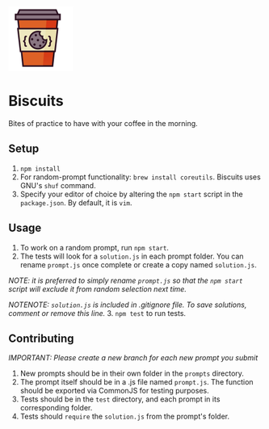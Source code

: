 ![Biscuits-Icon](/images/128.png?raw=true)

# Biscuits
Bites of practice to have with your coffee in the morning.

## Setup
1. `npm install`
2. For random-prompt functionality: `brew install coreutils`. Biscuits uses GNU's `shuf` command.
3. Specify your editor of choice by altering the `npm start` script in the `package.json`. By default, it is `vim`.

## Usage
1. To work on a random prompt, run `npm start`.
2. The tests will look for a `solution.js` in each prompt folder. You can rename `prompt.js` once complete or create a copy named `solution.js`. 

  *NOTE: it is preferred to simply rename `prompt.js` so that the `npm start` script will exclude it from random selection next time.*

  *NOTENOTE: `solution.js` is included in .gitignore file. To save solutions, comment or remove this line.*
3. `npm test` to run tests.

## Contributing
*IMPORTANT: Please create a new branch for each new prompt you submit*

1. New prompts should be in their own folder in the `prompts` directory.
2. The prompt itself should be in a .js file named `prompt.js`. The function should be exported via CommonJS for testing purposes.
3. Tests should be in the `test` directory, and each prompt in its corresponding folder.
4. Tests should `require` the `solution.js` from the prompt's folder.

